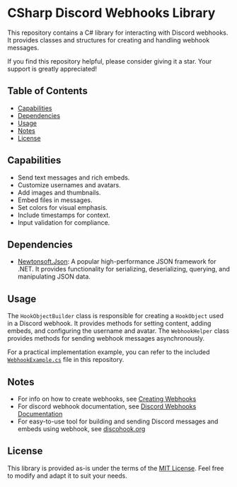 # CSharp Discord Webhooks Library

This repository contains a C# library for interacting with Discord webhooks. It provides classes and structures for creating and handling webhook messages.

If you find this repository helpful, please consider giving it a star. Your support is greatly appreciated!

## Table of Contents
- [Capabilities](#capabilities)
- [Dependencies](#dependencies)
- [Usage](#usage)
- [Notes](#notes)
- [License](#license)

## Capabilities

- Send text messages and rich embeds.
- Customize usernames and avatars.
- Add images and thumbnails.
- Embed files in messages.
- Set colors for visual emphasis.
- Include timestamps for context.
- Input validation for compliance.

## Dependencies

- [Newtonsoft.Json](https://www.newtonsoft.com/json): A popular high-performance JSON framework for .NET. It provides functionality for serializing, deserializing, querying, and manipulating JSON data.

## Usage

The `HookObjectBuilder` class is responsible for creating a `HookObject` used in a Discord webhook. It provides methods for setting content, adding embeds, and configuring the username and avatar.
The `WebhookHelper` class provides methods for sending webhook messages asynchronously. 

For a practical implementation example, you can refer to the included  [`WebhookExample.cs`](WebhookExample.cs) file in this repository.

## Notes
- For info on how to create webhooks, see [Creating Webhooks](https://support.discord.com/hc/en-us/articles/228383668-Intro-to-Webhooks)
- For discord webhook documentation, see [Discord Webhooks Documentation](https://discord.com/developers/docs/resources/webhook)
- For easy-to-use tool for building and sending Discord messages and embeds using webhook, see [discohook.org](https://discohook.org/)

## License

This library is provided as-is under the terms of the [MIT License](LICENSE.md). Feel free to modify and adapt it to suit your needs.
